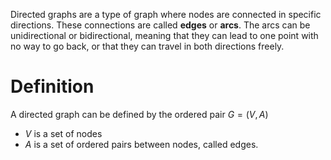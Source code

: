 Directed graphs are a type of graph where nodes are connected in specific directions. These connections are called **edges** or **arcs**. The arcs can be unidirectional or bidirectional, meaning that they can lead to one point with no way to go back, or that they can travel in both directions freely.
# Definition
A directed graph can be defined by the ordered pair $G = (V, A)$
- $V$  is a set of nodes
- $A$  is a set of ordered pairs between nodes, called edges.